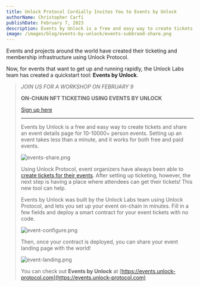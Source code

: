 ```yaml
---
title: Unlock Protocol Cordially Invites You to Events by Unlock
authorName: Christopher Carfi
publishDate: February 7, 2023
description: Events by Unlock is a free and easy way to create tickets and share an event details page for 10-10000+ person events. Setting up an event takes less than a minute, and it works for both free and paid events.
image: /images/blog/events-by-unlock/events-subbrand-share.png
---
```


Events and projects around the world have created their ticketing and membership infrastructure using Unlock Protocol. 

Now, for events that want to get up and running rapidly, the Unlock Labs team has created a quickstart tool: **Events by Unlock**.

<blockquote>

*JOIN US FOR A WORKSHOP ON FEBRUARY 9*

**ON-CHAIN NFT TICKETING USING EVENTS BY UNLOCK**

[Sign up here](https://us06web.zoom.us/webinar/register/6116678685484/WN_LKD0_WT7Rzi3kB288TUyew)

<hr>

Events by Unlock is a free and easy way to create tickets and share an event details page for 10-10000+ person events. Setting up an event takes less than a minute, and it works for both free and paid events.

![events-share.png](/images/blog/events-by-unlock/events-share.png)

Using Unlock Protocol, event organizers have always been able to [create tickets for their events](https://unlock-protocol.com/guides/how-to-sell-nft-tickets-for-an-event/). After setting up ticketing, however, the next step is having a place where attendees can get their tickets! This new tool can help.

Events by Unlock was built by the Unlock Labs team using Unlock Protocol, and lets you set up your event on-chain in minutes. Fill in a few fields and deploy a smart contract for your event tickets with no code.

![event-configure.png](/images/blog/events-by-unlock/event-configure.png)

Then, once your contract is deployed, you can share your event landing page with the world!

![event-landing.png](/images/blog/events-by-unlock/event-landing.png)

You can check out **Events by Unlock** at [https://events.unlock-protocol.com](https://events.unlock-protocol.com)
